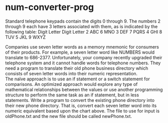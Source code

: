 # num-converter-prog

Standard telephone keypads contain the digits 0 through 9. The numbers 2 through 9 each have 3 letters associated with them, as is indicated by the following table:
Digit	Letter	Digit	Letter
2	ABC	6	MNO
3	DEF	7	PQRS
4	GHI	8	TUV
5	JKL	9	WXYZ




Companies use seven letter words as a memory mnemonic for consumers of their products. For example, a seven letter word like NUMBERS would translate to 686-2377. Unfortunately, your company recently upgraded their telephone system and it cannot handle words for telephone numbers. They need a program to translate their old phone business directory which consists of seven letter words into their numeric representation.  
The naïve approach is to use an if statement or a switch statement for comparisons. An optimized approach would explore any type of mathematical relationships between the values or use another programming structure to perform the same task as an if statement, but in less statements. 
Write a program to convert the existing phone directory into their new phone directory. That is, convert each seven letter word into its numeric equivalent based upon the chart above. The file to use for input is oldPhone.txt and the new file should be called newPhone.txt. 
